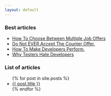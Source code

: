 ```yaml
---
layout: default
---
```

### Best articles
<ul class="posts-list">
    <li>
        <a target="_blank" href="/How-To-Choose-Between-Multiple-Job-Offers">How To Choose Between Multiple Job Offers</a>
    </li>
    <li>
        <a target="_blank" href="/Do-Not-Ever-Accept-Counter-Offer">Do Not EVER Accept The Counter Offer.</a>
    </li>
    <li>
        <a target="_blank" href="/How-To-Make-Developers-Perform">How To Make Developers Perform.</a>
    </li>
    <li>
        <a target="_blank" href="/Why-Testers-Hate-Developers">Why Testers Hate Developers</a>
    </li>
</ul>

### List of articles
<ul class="posts-list">
  {% for post in site.posts %}
    <li>
      <a href="{{ post.url }}">{{ post.title }}</a>
    </li>
  {% endfor %}
</ul>
